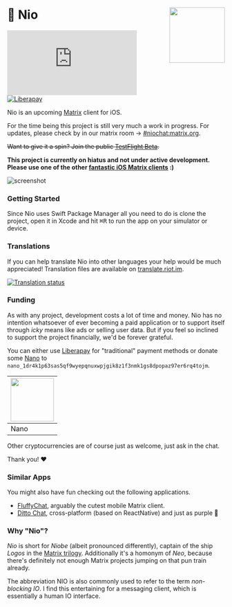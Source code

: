 <h1>💬 Nio
  <img src="https://raw.githubusercontent.com/niochat/nio/stable/Resources/AppIcon/Default/Rounded_500.png"
       align="right" width="128" height="128" />
</h1>

[![Matrix](https://img.shields.io/matrix/niochat:matrix.org?logo=matrix&style=flat)](https://matrix.to/#/#niochat:matrix.org)
[![Liberapay](https://img.shields.io/liberapay/receives/nio.svg?logo=liberapay&style=flat)](https://liberapay.com/nio/)

Nio is an upcoming [Matrix](https://matrix.org) client for iOS.

For the time being this project is still very much a work in progress. For updates, please check by in our matrix room → [#niochat:matrix.org](https://matrix.to/#/#niochat:matrix.org).

~~Want to give it a spin? Join the public [TestFlight Beta](https://testflight.apple.com/join/KlXr3kKz).~~

**This project is currently on hiatus and not under active development. Please use one of the other [fantastic iOS Matrix clients](https://matrix.org/ecosystem/clients/) :)**

![screenshot](https://nio.chat/screenshots.png)

### Getting Started

Since Nio uses Swift Package Manager all you need to do is clone the project, open it in Xcode and hit <kbd>⌘</kbd><kbd>R</kbd> to run the app on your simulator or device.

### Translations

If you can help translate Nio into other languages your help would be much appreciated! Translation files are available on [translate.riot.im](https://translate.riot.im/engage/nio).

[![Translation status](https://translate.riot.im/widgets/nio/-/nio/multi-auto.svg)](https://translate.riot.im/engage/nio/?utm_source=widget)

### Funding

As with any project, development costs a lot of time and money. Nio has no intention whatsoever of ever becoming a paid application or to support itself through *icky* means like ads or selling user data. But if you feel so inclined to support the project financially, we'd be forever grateful.

You can either use [Liberapay](https://liberapay.com/nio/) for "traditional" payment methods or donate some [Nano](https://nano.org) to `nano_1dr4k1p63sas5qf9wyepqnuxwpjgik8z1f3nmk1gs8dpopaz97er6rq4tojm`.

| <img src="https://user-images.githubusercontent.com/2625584/108623236-33c0cd80-743e-11eb-8eea-51a4b31f77a4.png" width="100px" /> |
|------|
| Nano |

Other cryptocurrencies are of course just as welcome, just ask in the chat.

Thank you! ❤️

### Similar Apps

You might also have fun checking out the following applications.

- [FluffyChat](https://fluffychat.im/en/), arguably the cutest mobile Matrix client.
- [Ditto Chat](https://www.dittochat.org/), cross-platform (based on ReactNative) and just as purple 💜

### Why "Nio"?

*Nio* is short for *Niobe* (albeit pronounced differently), captain of the ship *Logos* in the [Matrix trilogy](https://en.wikipedia.org/wiki/The_Matrix_(franchise)). Additionally it's a homonym of *Neo*, because there's definitely not enough Matrix projects jumping on that pun train already.

The abbreviation NIO is also commonly used to refer to the term *non-blocking IO*. I find this entertaining for a messaging client, which is essentially a human IO interface.
